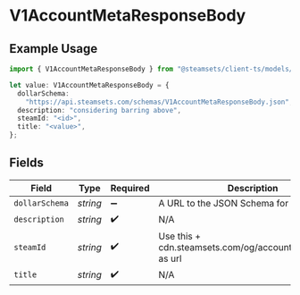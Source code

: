 # V1AccountMetaResponseBody

## Example Usage

```typescript
import { V1AccountMetaResponseBody } from "@steamsets/client-ts/models/components";

let value: V1AccountMetaResponseBody = {
  dollarSchema:
    "https://api.steamsets.com/schemas/V1AccountMetaResponseBody.json",
  description: "considering barring above",
  steamId: "<id>",
  title: "<value>",
};
```

## Fields

| Field                                                            | Type                                                             | Required                                                         | Description                                                      | Example                                                          |
| ---------------------------------------------------------------- | ---------------------------------------------------------------- | ---------------------------------------------------------------- | ---------------------------------------------------------------- | ---------------------------------------------------------------- |
| `dollarSchema`                                                   | *string*                                                         | :heavy_minus_sign:                                               | A URL to the JSON Schema for this object.                        | https://api.steamsets.com/schemas/V1AccountMetaResponseBody.json |
| `description`                                                    | *string*                                                         | :heavy_check_mark:                                               | N/A                                                              |                                                                  |
| `steamId`                                                        | *string*                                                         | :heavy_check_mark:                                               | Use this + cdn.steamsets.com/og/account/steamId.png as url       |                                                                  |
| `title`                                                          | *string*                                                         | :heavy_check_mark:                                               | N/A                                                              |                                                                  |